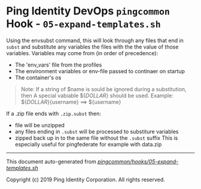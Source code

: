 
# Ping Identity DevOps `pingcommon` Hook - `05-expand-templates.sh`
 Using the envsubst command, this will look through any files that end in 
 `subst` and substitute any variables the files with the the value of those
 variables.
 Variables may come from (in order of precedence):
  - The 'env_vars' file from the profiles
  - The environment variables or env-file passed to continaer on startup
  - The container's os
 >Note: If a string of $name is sould be ignored during a substitution, then 
 A special vabiable ${_DOLLAR_} should be used.
 >Example: ${_DOLLAR_}{username} ==> ${username}
  
 If a .zip file ends with `.zip.subst` then:
 - file will be unzipped 
 - any files ending in `.subst` will be processed to substiture variables
 - zipped back up in to the same file without the `.subst` suffix
 This is especially useful for pingfederate for example with data.zip

---
This document auto-generated from _[pingcommon/hooks/05-expand-templates.sh](https://github.com/pingidentity/pingidentity-docker-builds/blob/master/pingcommon/hooks/05-expand-templates.sh)_

Copyright (c)  2019 Ping Identity Corporation. All rights reserved.
